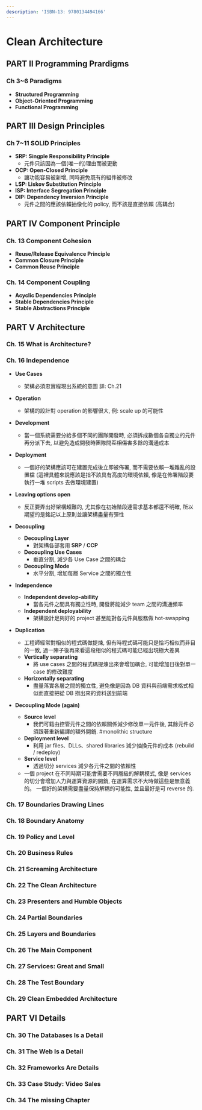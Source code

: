 ```yaml
---
description: 'ISBN-13: 9780134494166'
---
```


# Clean Architecture

## PART II Programming Prardigms

### Ch 3~6 Paradigms

* **Structured Programming**
* **Object-Oriented Programming**
* **Functional Programming**

## PART III **Design Principles**

### Ch 7~11 SOLID Principles

* **SRP: Singple Responsibility Principle**
  * 元件只該因為一個\(唯一的\)理由而被更動
* **OCP: Open-Closed Principle**
  * 讓功能容易被新增, 同時避免既有的組件被修改
* **LSP: Liskov Substitution Principle**
* **ISP: Interface Segregation Principle**
* **DIP: Dependency Inversion Principle**
  * 元件之間的應該依賴抽像化的 policy, 而不該是直接依賴 \(高耦合\)

## PART IV Component Principle

### Ch. 13 **Component Cohesion**

* **Reuse/Release Equivalence Principle**
* **Common Closure Principle**
* **Common Reuse Principle**

### Ch. 14 **Component Coupling**

* **Acyclic Dependencies Principle**
* **Stable Dependencies Principle**
* **Stable Abstractions Principle**

## PART V Architecture

### Ch. 15 What is Architecture?

### Ch. 16  Independence 

* **Use Cases**
  * 架構必須忠實程現出系統的意圖 詳: Ch.21
* **Operation**
  * 架構的設計對 operation 的影響很大, 例: scale up 的可能性
* **Development**
  * 當一個系統需要分給多個不同的團隊開發時, 必須拆成數個各自獨立的元件再分派下去, 以避免造成開發時團隊間~~互相傷害~~多餘的溝通成本
* **Deployment**
  * 一個好的架構應該可在建置完成後立即被佈署, 而不需要依賴一堆雜亂的設置檔  \(這裡具體來說應該是指不該具有高度的環境依賴, 像是在佈署階段要執行一堆 scripts 去做環境建置\)
* **Leaving options open**

  * 反正要弄出好架構超難的, 尤其像在初始階段連需求基本都還不明確,  所以期望的是銘記以上原則並讓架構盡量有彈性

* **Decoupling**
  * **Decoupling Layer**
    * 對架構各部套用 **SRP** / **CCP**
  * **Decoupling Use Cases**
    * 垂直分割, 減少各 Use Case 之間的耦合
  * **Decoupling Mode**
    * 水平分割, 增加每層 Service 之間的獨立性
* **Independence**
  * **Independent develop-abillity**
    * 當各元件之間具有獨立性時, 開發將能減少 team 之間的溝通頻率
  * **Independent deployability**
    * 架構設計足夠好的 project 甚至能對各元件與服務做 hot-swapping
* **Duplication**
  * 工程師經常對相似的程式碼做提煉, 但有時程式碼可能只是恰巧相似而非目的一致, 過一陣子後再來看這段相似的程式碼可能已經出現極大差異
  * **Vertically separating**
    * 將 use cases 之間的程式碼提煉出來會增加耦合, 可能增加日後對單一 case 的修改難度
  * **Horizontally separating**
    * 盡量落實各層之間的獨立性, 避免像是因為 DB 資料與前端需求格式相似而直接把從 DB 撈出來的資料送到前端
* **Decoupling Mode \(again\)**
  * **Source level**
    * 我們可籍由控管元件之間的依賴關係減少修改單一元件後, 其餘元件必須跟著重新編譯的額外開銷.  \#monolithic structure
  * **Deployment level**
    * 利用 jar files、DLLs、shared libraries 減少抽換元件的成本 \(rebuild / redeploy\)
  * **Service level**
    * 透過切分 services 減少各元件之間的依賴性
  * 一個 project 在不同時期可能會需要不同層級的解耦模式, 像是 services 的切分會增加人力與運算資源的開銷, 在運算需求不大時做這些是無意義的。 一個好的架構需要盡量保持解耦的可能性, 並且最好是可 reverse 的.

###  Ch. 17 Boundaries Drawing Lines

### Ch. 18 Boundary Anatomy

### Ch. 19 Policy and Level

### Ch. 20 Business Rules

### Ch. 21 Screaming Architecture

### Ch. 22 The Clean Architecture

### Ch. 23 Presenters and Humble Objects

### Ch. 24 Partial Boundaries

### Ch. 25 Layers and Boundaries

### Ch. 26 The Main Component

### Ch. 27 Services: Great and Small

### Ch. 28 The Test Boundary

### Ch. 29 Clean Embedded Architecture

## PART VI Details

### Ch. 30 The Databases Is a Detail

### Ch. 31 The Web Is a Detail

### Ch. 32 Frameworks Are Details

### Ch. 33 Case Study: Video Sales

### Ch. 34 The missing Chapter

